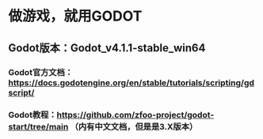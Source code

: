 # 做游戏，就用GODOT
## Godot版本：Godot_v4.1.1-stable_win64
### Godot官方文档：https://docs.godotengine.org/en/stable/tutorials/scripting/gdscript/
### Godot教程：https://github.com/zfoo-project/godot-start/tree/main （内有中文文档，但是是3.X版本）
